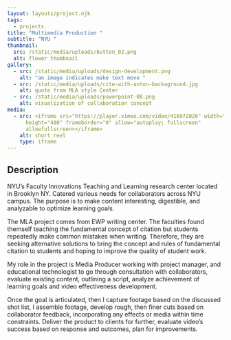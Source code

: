 ```yaml
---
layout: layouts/project.njk
tags:
  - projects
title: "Multimedia Production "
subtitle: "NYU "
thumbnail:
  src: /static/media/uploads/button_02.png
  alt: flower thumbnail
gallery:
  - src: /static/media/uploads/design-development.png
    alt: "an image indicates make text move "
  - src: /static/media/uploads/cite-with-anton-backaground.jpg
    alt: quote from MLA style Center
  - src: /static/media/uploads/powerpoint-08.png
    alt: visualization of collaboration concept
media:
  - src: <iframe src="https://player.vimeo.com/video/416972026" width="640"
      height="480" frameborder="0" allow="autoplay; fullscreen"
      allowfullscreen></iframe>
    alt: short reel
    type: iframe
---
```

## Description

NYU’s Faculty Innovations Teaching and Learning research center located in Brooklyn NY. Catered various needs for collaborators across NYU campus. The purpose is to make content interesting, digestible, and analyzable to optimize learning goals.

The MLA project comes from EWP writing center. The faculties found themself teaching the fundamental concept of citation but students repeatedly make common mistakes when writing. Therefore, they are seeking alternative solutions to bring the concept and rules of fundamental citation to students and hoping to improve the quality of student work.

My role in the project is Media Producer working with project manager, and educational technologist to go through consultation with collaborators, evaluate existing content, outlining a script, analyze achievement of learning goals and video effectiveness development.

Once the goal is articulated, then I capture footage based on the discussed shot list, I assemble footage, develop rough, then finer cuts based on collaborator feedback, incorporating any effects or media within time constraints. Deliver the product to clients for further, evaluate video’s success based on response and outcomes, plan for improvements.